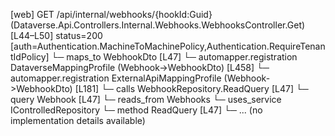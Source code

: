 [web] GET /api/internal/webhooks/{hookId:Guid}  (Dataverse.Api.Controllers.Internal.Webhooks.WebhooksController.Get)  [L44–L50] status=200 [auth=Authentication.MachineToMachinePolicy,Authentication.RequireTenantIdPolicy]
  └─ maps_to WebhookDto [L47]
    └─ automapper.registration DataverseMappingProfile (Webhook->WebhookDto) [L458]
    └─ automapper.registration ExternalApiMappingProfile (Webhook->WebhookDto) [L181]
  └─ calls WebhookRepository.ReadQuery [L47]
  └─ query Webhook [L47]
    └─ reads_from Webhooks
  └─ uses_service IControlledRepository<Webhook>
    └─ method ReadQuery [L47]
      └─ ... (no implementation details available)

